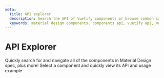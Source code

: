```yaml
---
meta:
  title: API explorer
  description: Search the API of Vuetify components or browse common categories.
  keywords: material design components, components api, vuetify api, vuetify component categories
---
```


# API Explorer

Quickly search for and navigate all of the components in Material Design spec, plus more! Select a component and quickly view its API and usage example

<entry-ad />

<api-search />

<backmatter />
